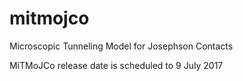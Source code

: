 # mitmojco
Microscopic Tunneling Model for Josephson Contacts

MiTMoJCo release date is scheduled to 9 July 2017
